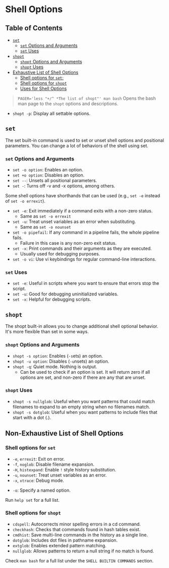 # Shell Options

## Table of Contents
* [`set`](#set) 
    * [`set` Options and Arguments](#set-options-and-arguments) 
    * [`set` Uses](#set-uses) 
* [`shopt`](#shopt) 
    * [`shopt` Options and Arguments](#shopt-options-and-arguments) 
    * [`shopt` Uses](#shopt-uses) 
* [Exhaustive List of Shell Options](#exhaustive-list-of-shell-options) 
    * [Shell options for `set`:](#shell-options-for-set) 
    * [Shell options for `shopt`](#shell-options-for-shopt) 
    * [Uses for Shell Options](#uses-for-shell-options) 


> `PAGER='less "+/^ *The list of shopt"' man bash`
> Opens the bash man page to the `shopt` options and descriptions.


* `shopt -p`: Display all settable options.


## `set`

The set built-in command is used to set or unset shell options and positional parameters. You can change a lot of behaviors of the shell using set.


### `set` Options and Arguments

* `set -o option`: Enables an option.
* `set +o option`: Disables an option.
* `set --`: Unsets all positional parameters.
* `set -`: Turns off -v and -x options, among others.

Some shell options have shorthands that can be used (e.g., `set -e` instead of
`set -o errexit`).  

* `set -e`: Exit immediately if a command exits with a non-zero status.
    - Same as `set -o errexit`
* `set -u`: Treat unset variables as an error when substituting.
    - Same as `set -o nounset`
* `set -o pipefail`: If any command in a pipeline fails, the whole pipeline fails.  
    - Failure in this case is any non-zero exit status.  
* `set -x`: Print commands and their arguments as they are executed.
    - Usually used for debugging purposes.  
* `set -o vi`: Use vi keybindings for regular command-line interactions.  

### `set` Uses

* `set -e`: Useful in scripts where you want to ensure that errors stop the script.
* `set -u`: Good for debugging uninitialized variables.
* `set -x`: Helpful for debugging scripts.


## `shopt`

The shopt built-in allows you to change additional shell optional behavior. It's more flexible than set in some ways.

### `shopt` Options and Arguments

* `shopt -s option`: Enables (`-s`ets) an option.
* `shopt -u option`: Disables (`-u`nsets) an option.
* `shopt -q`: Quiet mode. Nothing is output.
    - Can be used to check if an option is set. It will return zero if all
      options are set, and non-zero if there are any that are unset.  

### `shopt` Uses

* `shopt -s nullglob`: Useful when you want patterns that could match filenames
                       to expand to an empty string when no filenames match.
* `shopt -s dotglob`: Useful when you want patterns to include files that start with a dot (.).



## Non-Exhaustive List of Shell Options

### Shell options for `set`

* `-e`, `errexit`: Exit on error.
* `-f`, `noglob`: Disable filename expansion.
* `-H`, `histexpand`: Enable `!` style history substitution.
* `-u`, `nounset`: Treat unset variables as an error.
* `-x`, `xtrace`: Debug mode.
- `-o`: Specify a named option.  

Run `help set` for a full list.  

### Shell options for `shopt` 

* `cdspell`: Autocorrects minor spelling errors in a cd command.
* `checkhash`: Checks that commands found in hash tables exist.
* `cmdhist`: Save multi-line commands in the history as a single line.
* `dotglob`: Includes dot files in pathname expansion.
* `extglob`: Enables extended pattern matching.
* `nullglob`: Allows patterns to return a null string if no match is found.

Check `man bash` for a full list under the `SHELL BUILTIN COMMANDS` section.  




